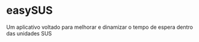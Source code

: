 # easySUS
Um aplicativo voltado para melhorar e dinamizar o tempo de espera dentro das unidades SUS

